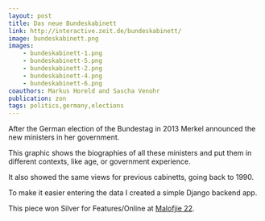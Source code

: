```yaml
---
layout: post
title: Das neue Bundeskabinett
link: http://interactive.zeit.de/bundeskabinett/
image: bundeskabinett.png
images:
    - bundeskabinett-1.png
    - bundeskabinett-5.png
    - bundeskabinett-2.png
    - bundeskabinett-4.png
    - bundeskabinett-6.png
coauthors: Markus Horeld and Sascha Venohr
publication: zon
tags: politics,germany,elections
---
```


After the German election of the Bundestag in 2013 Merkel announced the new ministers in her government.

This graphic shows the biographies of all these ministers and put them in different contexts, like age, or government experience.

It also showed the same views for previous cabinetts, going back to 1990.

To make it easier entering the data I created a simple Django backend app.

This piece won Silver for Features/Online at [Malofjie 22](http://www.malofiejgraphics.com/wp-content/uploads/2014/03/M22-Premios-OK3.pdf).
